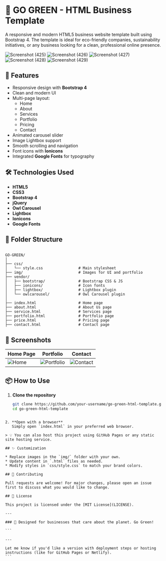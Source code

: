 # 🌿 GO GREEN - HTML Business Template

A responsive and modern HTML5 business website template built using Bootstrap 4. The template is ideal for eco-friendly companies, sustainability initiatives, or any business looking for a clean, professional online presence.

![Screenshot (425)](https://github.com/user-attachments/assets/adaf139a-67e4-4c6e-acec-ab749b794dfa)
![Screenshot (426)](https://github.com/user-attachments/assets/e366350c-1734-4be7-9cc0-90594b8bac52)
![Screenshot (427)](https://github.com/user-attachments/assets/796a71ee-863f-4c2a-b955-f02b9234237b)
![Screenshot (428)](https://github.com/user-attachments/assets/533dacdc-f1ff-4cd0-ac4b-f58265f6c906)
![Screenshot (429)](https://github.com/user-attachments/assets/953e3b2c-7f0f-4abe-885e-4274196adbd6)

## 🚀 Features

- Responsive design with **Bootstrap 4**
- Clean and modern UI
- Multi-page layout:
  - Home
  - About
  - Services
  - Portfolio
  - Pricing
  - Contact
- Animated carousel slider
- Image Lightbox support
- Smooth scrolling and navigation
- Font icons with **Ionicons**
- Integrated **Google Fonts** for typography

## 🛠️ Technologies Used

- **HTML5**
- **CSS3**
- **Bootstrap 4**
- **jQuery**
- **Owl Carousel**
- **Lightbox**
- **Ionicons**
- **Google Fonts**

## 📁 Folder Structure

```

GO-GREEN/
│
├── css/
│   └── style.css                # Main stylesheet
├── img/                         # Images for UI and portfolio
├── vendor/
│   ├── bootstrap/               # Bootstrap CSS & JS
│   ├── ionicons/                # Icon fonts
│   ├── lightbox/                # Lightbox plugin
│   └── owlcarousel/             # Owl Carousel plugin
│
├── index.html                   # Home page
├── about.html                   # About Us page
├── service.html                 # Services page
├── portfolio.html               # Portfolio page
├── price.html                   # Pricing page
├── contact.html                 # Contact page

````

## 📸 Screenshots

| Home Page | Portfolio | Contact |
|----------|-----------|---------|
| ![Home](img/slider-1.jpg) | ![Portfolio](img/portfolio-2.jpg) | ![Contact](img/about.jpg) |

## 📦 How to Use

1. **Clone the repository**
   ```bash
   git clone https://github.com/your-username/go-green-html-template.git
   cd go-green-html-template
````

2. **Open with a browser**
   Simply open `index.html` in your preferred web browser.

> 💡 You can also host this project using GitHub Pages or any static site hosting service.

## ✨ Customization

* Replace images in the `img/` folder with your own.
* Update content in `.html` files as needed.
* Modify styles in `css/style.css` to match your brand colors.

## 🤝 Contributing

Pull requests are welcome! For major changes, please open an issue first to discuss what you would like to change.

## 📄 License

This project is licensed under the [MIT License](LICENSE).

---

### 💚 Designed for businesses that care about the planet. Go Green!

```

---

Let me know if you'd like a version with deployment steps or hosting instructions (like for GitHub Pages or Netlify).
```
